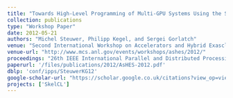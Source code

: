 ```yaml
---
title: "Towards High-Level Programming of Multi-GPU Systems Using the SkelCL Library"
collection: publications
type: "Workshop Paper"
date: 2012-05-21
authors: "Michel Steuwer, Philipp Kegel, and Sergei Gorlatch"
venue: "Second International Workshop on Accelerators and Hybrid Exasclae Systems (AsHES) @ IPDPS"
venue-url: "http://www.mcs.anl.gov/events/workshops/ashes/2012/"
proceedings: "26th IEEE International Parallel and Distributed Processing Symposium Workshops & PhD Forum, IPDPS 2012, Shanghai, China, May 21-25, 2012"
paperurl: '/files/publications/2012/AsHES-2012.pdf'
dblp: 'conf/ipps/SteuwerKG12'
google-scholar-url: "https://scholar.google.co.uk/citations?view_op=view_citation&hl=en&user=XdXJRZEAAAAJ&citation_for_view=XdXJRZEAAAAJ:d1gkVwhDpl0C"
projects: ['SkelCL']
---
```

